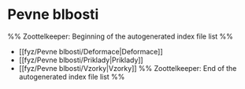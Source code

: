 # Pevne blbosti
%% Zoottelkeeper: Beginning of the autogenerated index file list  %%
-  [[fyz/Pevne blbosti/Deformace|Deformace]]
-  [[fyz/Pevne blbosti/Priklady|Priklady]]
-  [[fyz/Pevne blbosti/Vzorky|Vzorky]]
%% Zoottelkeeper: End of the autogenerated index file list  %%

